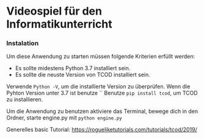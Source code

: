 # Videospiel für den Informatikunterricht


### Instalation

Um diese Anwendung zu starten müssen folgende Kriterien erfüllt werden:

- Es sollte midestens Python 3.7 installiert sein.
- Es sollte die neuste Version von TCOD installiert sein.

Verwende `Python -V`, um die installierte Version zu überprüfen.
Wenn die Pyhton Version unter 3.7 ist benutze ``
Benutze `pip install tcod`, um TCOD zu installieren.

Um die Anwendung zu benutzen aktiviere das Terminal, bewege dich in den Ordner, starte engine.py mit `python engine.py`

Generelles basic Tutorial: https://rogueliketutorials.com/tutorials/tcod/2019/

